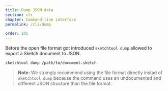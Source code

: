 ```yaml
---
title: Dump JSON data
section: cli
chapter: Command-line interface
permalink: /cli/dump

order: 105
---
```


Before the open file format got introduced `sketchtool dump` allowed to export a Sketch document to JSON.

```sh
sketchtool dump /path/to/document.sketch
```

> **Note:** We strongly recommend using the file format directly instad of `sketchtool dump` because the command uses an undocumented and different JSON structure than the file format.
